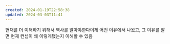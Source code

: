 ```yaml
---
created: 2024-01-19T22:58:38
updated: 2024-03-03T11:41
---
```

현재를 더 이해하기 위해서 역사를 알아야한다이게 어떤 이유에서 나왔고, 그 이유를 알면 현재 컨셉이 왜 이렇게됐는지 이해할 수 있음